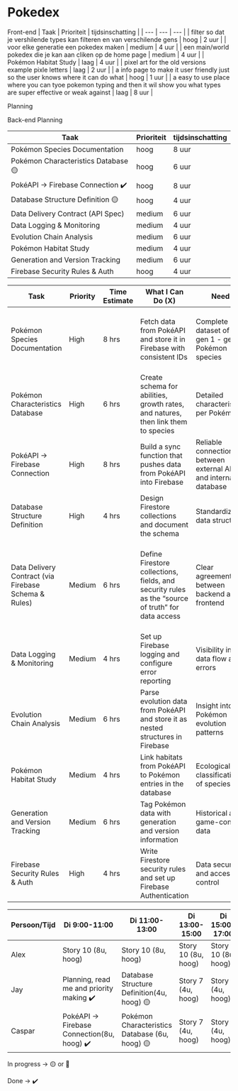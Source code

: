 # Pokedex


Front-end
| Taak | Prioriteit | tijdsinschatting |
| --- | --- | --- |
| filter so dat je vershilende types kan filteren en van verschilende gens | hoog | 2 uur |
| voor elke generatie een pokedex maken | medium | 4 uur |
| een main/world pokedex die je kan aan cliken op de home page | medium | 4 uur |
| Pokémon Habitat Study | laag | 4 uur |
| pixel art for the old versions example pixle letters | laag | 2 uur |
| a info page to make it user friendly just so the user knows where it can do what | hoog | 1 uur |
| a easy to use place where you can tyoe pokemon typing and then it wil show you what types are super effective or weak against  | laag | 8 uur |

Planning

Back-end Planning

| Taak                              | Prioriteit | tijdsinschatting |
| --------------------------------- | ---------- | ---------------- |
| Pokémon Species Documentation     | hoog       | 8 uur            |
| Pokémon Characteristics Database 🟡  | hoog       | 6 uur            |
| PokéAPI → Firebase Connection ✔️     | hoog       | 8 uur            |
| Database Structure Definition 🟡    | hoog       | 4 uur            |
| Data Delivery Contract (API Spec) | medium     | 6 uur            |
| Data Logging & Monitoring         | medium     | 4 uur            |
| Evolution Chain Analysis          | medium     | 6 uur            |
| Pokémon Habitat Study             | medium     | 4 uur            |
| Generation and Version Tracking   | medium     | 6 uur            |
| Firebase Security Rules & Auth    | hoog       | 4 uur            |

| Task                              | Priority | Time Estimate | What I Can Do (X)                                                                  | Need                                                           | Why                                                                           |
| --------------------------------- | -------- | ------------- | ---------------------------------------------------------------------------------- | -------------------------------------------------------------- | ----------------------------------------------------------------------------- |
| Pokémon Species Documentation     | High     | 8 hrs         | Fetch data from PokéAPI and store it in Firebase with consistent IDs               | Complete dataset of all gen 1 - gen 3 Pokémon species                        | The frontend can directly load species info without making separate API calls |
| Pokémon Characteristics Database  | High     | 6 hrs         | Create schema for abilities, growth rates, and natures, then link them to species  | Detailed characteristics per Pokémon                           | Needed for research features and analysis                    |
| PokéAPI → Firebase Connection     | High     | 8 hrs         | Build a sync function that pushes data from PokéAPI into Firebase                  | Reliable connection between external API and internal database | Without this connection, no base data is available                            |
| Database Structure Definition     | High     | 4 hrs         | Design Firestore collections and document the schema                               | Standardized data structure                                    | The frontend can query efficiently and display data correctly                 |
| Data Delivery Contract (via Firebase Schema & Rules) | Medium   | 6 hrs         | Define Firestore collections, fields, and security rules as the “source of truth” for data access | Clear agreements between backend and frontend                  | Ensures frontend knows exactly how to query data and prevents bugs by using Firebase as live documentation                   |
| Data Logging & Monitoring         | Medium   | 4 hrs         | Set up Firebase logging and configure error reporting                              | Visibility into data flow and errors                           | Important for debugging and ensuring system stability                         |
| Evolution Chain Analysis          | Medium   | 6 hrs         | Parse evolution data from PokéAPI and store it as nested structures in Firebase    | Insight into Pokémon evolution patterns                        | Needed to visualize Pokémon development and relationships                     |
| Pokémon Habitat Study             | Medium   | 4 hrs         | Link habitats from PokéAPI to Pokémon entries in the database                      | Ecological classification of species                           | Supports analysis and filtering based on environment                          |
| Generation and Version Tracking   | Medium   | 6 hrs         | Tag Pokémon data with generation and version information                           | Historical and game-context data                               | Useful for comparing across gens and filtering content                        |
| Firebase Security Rules & Auth    | High     | 4 hrs         | Write Firestore security rules and set up Firebase Authentication                  | Data security and access control                               | Ensures only the right users can update their own data                        |

| Persoon/Tijd | Di 9:00-11:00 | Di 11:00-13:00 | Di 13:00-15:00 | Di 15:00-17:00 | Wo 9:00-11:00 | Wo 11:00-13:00 | Wo 13:00-14:00 | Wo 15:00-17:00 | Do 9:00-11:00 | Do 11:00-13:00 | Do 13:00-15:00 | Do 15:00-17:00 |
| --- | --- | --- | --- | --- | --- | --- | --- | --- | --- | --- | --- | --- |
| Alex | Story 10 (8u, hoog) | Story 10 (8u, hoog) | Story 10 (8u, hoog) | Story 10 (8u, hoog) | Story 2 (4u, medium) | Story 2 (4u, medium) | Story 8 (4u, medium) | Story 8 (4u, medium) | Story 5 (8u, medium) | Story 5 (8u, medium) | Story 5 (8u, medium) | Story 5 (8u, medium) |
| Jay | Planning, read me and priority making ✔️ | Database Structure Definition(4u, hoog) 🟡| Story 7 (4u, hoog) | Story 7 (4u, hoog) | Story 1 (8u, hoog) | Story 1 (8u, hoog) | Story 1 (8u, hoog) | Story 1 (8u, hoog) | Story 4 (2u, laag) | Story 6 (2u, laag) | Story 9 (2u, laag) |  |
| Caspar | PokéAPI → Firebase Connection(8u, hoog) ✔️ | Pokémon Characteristics Database (6u, hoog) 🟡 | Story 7 (4u, hoog) | Story 7 (4u, hoog) | Story 1 (8u, hoog) | Story 1 (8u, hoog) | Story 1 (8u, hoog) | Story 1 (8u, hoog) | Story 4 (2u, laag) | Story 6 (2u, laag) | Story 9 (2u, laag) |  |

In progress → 🟡 or 🚧

Done → ✔️
